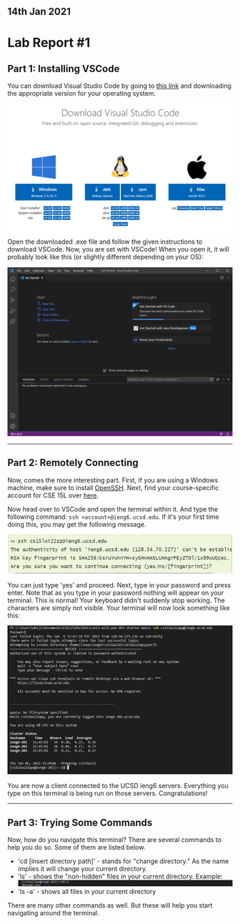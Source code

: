 ## 14th Jan 2021
# **Lab Report #1**

## **Part 1: Installing VSCode**
You can download Visual Studio Code by going to [this link](https://code.visualstudio.com/download) and downloading the appropriate version for your operating system. 

![Image](VSCode_download.png)
Open the downloaded .exe file and follow the given instructions to download VSCode. Now, you are set with VSCode! When you open it, it will probably look like this (or slightly different depending on your OS): 

![Image](vscode_opening_page.png)

---
## **Part 2: Remotely Connecting**
Now, comes the more interesting part. First, if you are using a Windows machine, make sure to install [OpenSSH](https://docs.microsoft.com/en-us/windows-server/administration/openssh/openssh_install_firstuse). Next, find your course-specific account for CSE 15L over [here](https://sdacs.ucsd.edu/~icc/index.php). 

Now head over to VSCode and open the terminal within it. And type the following command: `ssh <account>@ieng6.ucsd.edu`. If it's your first time doing this, you may get the following message. 

![Image](first_ssh.png)

You can just type 'yes' and proceed. Next, type in your password and press enter. Note that as you type in your password nothing will appear on your terminal. This is normal! Your keyboard didn't suddenly stop working. The characters are simply not visible. Your terminal will now look something like this: 

![Image](ssh_initial_page.png)

You are now a client connected to the UCSD ieng6 servers. Everything you type on this terminal is being run on those servers. Congratulations!

---
## **Part 3: Trying Some Commands**
Now, how do you navigate this terminal? There are several commands to help you do so. Some of them are listed below. 

* 'cd [insert directory path]' - stands for "change directory." As the name implies it will change your current directory. 
*  'ls' - shows the "non-hidden" files in your current directory. Example: ![Image](ex_ls.png)
* 'ls -a' - shows all files in your current directory

There are many other commands as well. But these will help you start navigating around the terminal. 